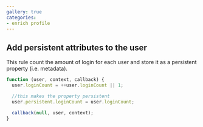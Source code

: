 ```yaml
---
gallery: true
categories:
- enrich profile
---
```

## Add persistent attributes to the user

This rule count the amount of login for each user and store it as a persistent property (i.e. metadata).

```js
function (user, context, callback) {
  user.loginCount = ++user.loginCount || 1;

  //this makes the property persistent
  user.persistent.loginCount = user.loginCount;

  callback(null, user, context);
}
```
